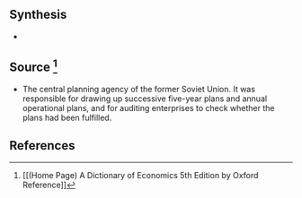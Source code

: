 ## Synthesis
- 
## Source [^1]
- The central planning agency of the former Soviet Union. It was responsible for drawing up successive five-year plans and annual operational plans, and for auditing enterprises to check whether the plans had been fulfilled.
## References

[^1]: [[(Home Page) A Dictionary of Economics 5th Edition by Oxford Reference]]